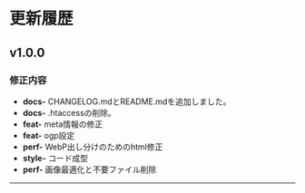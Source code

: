 # 更新履歴

## v1.0.0

### 修正内容
-   **docs-** CHANGELOG.mdとREADME.mdを追加しました。
-   **docs-** .htaccessの削除。
-   **feat-** meta情報の修正
-   **feat-** ogp設定
-   **perf-** WebP出し分けのためのhtml修正
-   **style-** コード成型
-   **perf-** 画像最適化と不要ファイル削除


---
